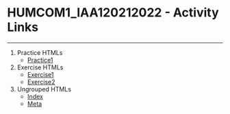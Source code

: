 # HUMCOM1_IAA120212022 - Activity Links
***
1. Practice HTMLs
    * [Practice1](https://jimmycaticatii.github.io/HUMCOM1_IAA120212022/Practice1.html "My Webpage Title")
2. Exercise HTMLs
    * [Exercise1](https://jimmycaticatii.github.io/HUMCOM1_IAA120212022/Exercise1.html "Exercise 1")
    * [Exercise2](https://jimmycaticatii.github.io/HUMCOM1_IAA120212022/Exercise2.html "Jimmy Caticat II - Resume")
3. Ungrouped HTMLs
    * [Index](https://jimmycaticatii.github.io/HUMCOM1_IAA120212022/Index.html "Setting Up My Website")
    * <a href="https://jimmycaticatii.github.io/HUMCOM1_IAA120212022/Meta.html">Meta</a>